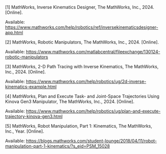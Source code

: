 [1] MathWorks, Inverse Kinematics Designer, The MathWorks, Inc., 2024. [Online].

Available: https://www.mathworks.com/help/robotics/ref/inversekinematicsdesigner-app.html


[2] MathWorks, Robotic Manipulators, The MathWorks, Inc., 2024. [Online]. 

Available: https://www.mathworks.com/matlabcentral/fileexchange/130124-robotic-manipulators

[3] MathWorks, 2-D Path Tracing with Inverse Kinematics, The MathWorks, Inc., 2024. [Online].

Available: https://www.mathworks.com/help/robotics/ug/2d-inverse-kinematics-example.html

[4] MathWorks, Plan and Execute Task- and Joint-Space Trajectories Using Kinova Gen3 Manipulator, The MathWorks, Inc., 2024. [Online]. 

Available: https://www.mathworks.com/help/robotics/ug/plan-and-execute-trajectory-kinova-gen3.html

[5] MathWorks, Robot Manipulation, Part 1: Kinematics, The MathWorks, Inc., Year. [Online]. 

Available: https://blogs.mathworks.com/student-lounge/2018/04/11/robot-manipulation-part-1-kinematics/?s_eid=PSM_15028
